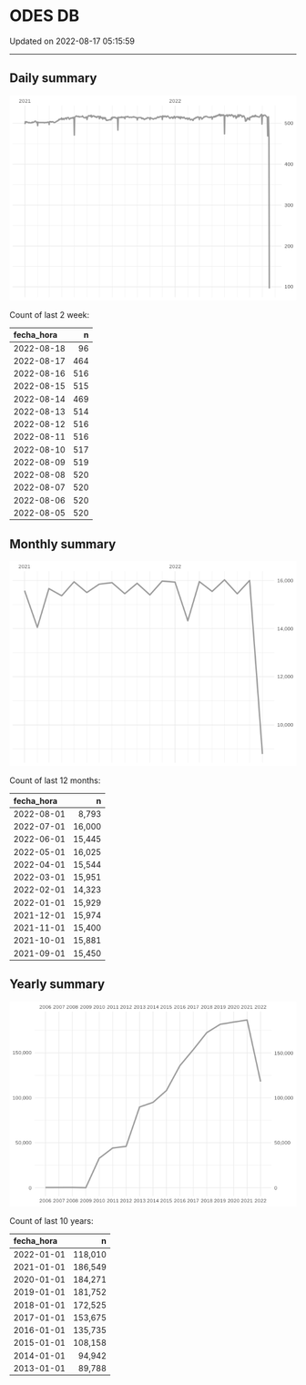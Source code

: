 
# ODES DB

Updated on 2022-08-17 05:15:59

-----

## Daily summary

![](figures/unnamed-chunk-2-1.png)<!-- -->

Count of last 2 week:

| fecha\_hora |   n |
| :---------- | --: |
| 2022-08-18  |  96 |
| 2022-08-17  | 464 |
| 2022-08-16  | 516 |
| 2022-08-15  | 515 |
| 2022-08-14  | 469 |
| 2022-08-13  | 514 |
| 2022-08-12  | 516 |
| 2022-08-11  | 516 |
| 2022-08-10  | 517 |
| 2022-08-09  | 519 |
| 2022-08-08  | 520 |
| 2022-08-07  | 520 |
| 2022-08-06  | 520 |
| 2022-08-05  | 520 |

## Monthly summary

![](figures/unnamed-chunk-4-1.png)<!-- -->

Count of last 12 months:

| fecha\_hora |      n |
| :---------- | -----: |
| 2022-08-01  |  8,793 |
| 2022-07-01  | 16,000 |
| 2022-06-01  | 15,445 |
| 2022-05-01  | 16,025 |
| 2022-04-01  | 15,544 |
| 2022-03-01  | 15,951 |
| 2022-02-01  | 14,323 |
| 2022-01-01  | 15,929 |
| 2021-12-01  | 15,974 |
| 2021-11-01  | 15,400 |
| 2021-10-01  | 15,881 |
| 2021-09-01  | 15,450 |

## Yearly summary

![](figures/unnamed-chunk-6-1.png)<!-- -->

Count of last 10 years:

| fecha\_hora |       n |
| :---------- | ------: |
| 2022-01-01  | 118,010 |
| 2021-01-01  | 186,549 |
| 2020-01-01  | 184,271 |
| 2019-01-01  | 181,752 |
| 2018-01-01  | 172,525 |
| 2017-01-01  | 153,675 |
| 2016-01-01  | 135,735 |
| 2015-01-01  | 108,158 |
| 2014-01-01  |  94,942 |
| 2013-01-01  |  89,788 |
